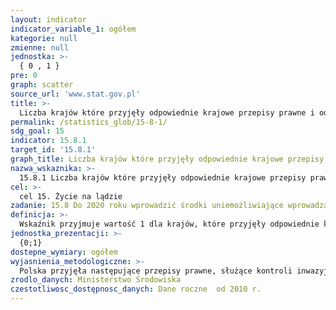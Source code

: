 ```yaml
---
layout: indicator
indicator_variable_1: ogółem
kategorie: null
zmienne: null
jednostka: >-
  { 0 , 1 }
pre: 0
graph: scatter
source_url: 'www.stat.gov.pl'
title: >-
  Liczba krajów które przyjęły odpowiednie krajowe przepisy prawne i odpowiednie środki zapobiegania i kontroli inwazyjnych gatunków obcych
permalink: /statistics_glob/15-8-1/
sdg_goal: 15
indicator: 15.8.1
target_id: '15.8.1'
graph_title: Liczba krajów które przyjęły odpowiednie krajowe przepisy prawne i odpowiednie środki zapobiegania i kontroli inwazyjnych gatunków obcych
nazwa_wskaznika: >-
  15.8.1 Liczba krajów które przyjęły odpowiednie krajowe przepisy prawne i odpowiednie środki zapobiegania i kontroli inwazyjnych gatunków obcych
cel: >-
  cel 15. Życie na lądzie
zadanie: 15.8 Do 2020 roku wprowadzić środki uniemożliwiające wprowadzanie nowych gatunków obcych na danym obszarze oraz znacząco zmniejszyć ich wpływ na ekosystemy wodne i lądowe ; kontrolować lub wyeliminować wybrane gatunki
definicja: >-
  Wskaźnik przyjmuje wartość 1 dla krajów, które przyjęły odpowiednie krajowe przepisy prawne i odpowiednie środki zapobiegania i kontroli inwazyjnych gatunków obcych.
jednostka_prezentacji: >-
  {0;1}
dostepne_wymiary: ogółem
wyjasnienia_metodologiczne: >-
  Polska przyjęła następujące przepisy prawne, służące kontroli inwazyjnych gatunków obcych: Ustawa z dnia 16 kwietnia 2004 r. o ochronie przyrody Rozporządzenie Ministra Środowiska z dnia 9 września 2011 r. w sprawie listy roślin i zwierząt gatunków obcych, które w przypadku uwolnienia do środowiska przyrodniczego mogą zagrozić gatunkom rodzimym lub siedliskom przyrodniczym
zrodlo_danych: Ministerstwo Środowiska
czestotliwosc_dostępnosc_danych: Dane roczne  od 2010 r.
---
```

